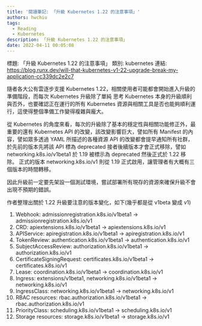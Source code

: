 ```yaml
---
title: '閱讀筆記: 「升級 Kubernetes 1.22 的注意事項」'
authors: hwchiu
tags:
  - Reading
  - Kubernetes
description: 「升級 Kubernetes 1.22 的注意事項」
date: 2022-04-11 00:05:08
---
```


標題: 「升級 Kubernetes 1.22 的注意事項」
類別: kubernetes
連結: https://blog.runx.dev/will-that-kubernetes-v1-22-upgrade-break-my-application-cc339dc2e2c7

隨者各大公有雲逐步支援 Kubernetes 1.22，相關使用者可能都會開始進入升級的準備階段，而每次 Kubernetes 升級除了單純
思考 Kubernetes 本身的升級順利與否外，也要確認正在運行的所有 Kubernetes 資源與相關工具是否也能夠順利運行，這使得整個準備工作變得複雜與龐大。

從 Kubernetes 的角度來看，每次的升級除了基本的穩定性與相關功能修正外，最重要的還有 Kubernetes API 的改變，該改變影響巨大，譬如所有 Manifest 的內容，譬如眾多透過 YAML 所描述的各種資源
API 的改變都會提早通知所有社群，於先前的版本先將該 API 標為 deprecated 接者後續版本才會正式移除，譬如 networking.k8s.io/v1beta1 於 1.19 被標示為 deprecated 然後正式於 1.22 移除。
正式的版本 networking.k8s.io/v1 則從 1.19 正式啟用，讓管理者有大概有三個版本的時間轉移。

因此升級前一定要先架設一個測試環境，嘗試部署所有現存的資源來確保升級不會出現不預期的錯誤。

作者整理出關於 1.22 升級要注意的版本變化，如下(幾乎都是從 v1beta 變成 v1)
1. Webhook: admissionregistration.k8s.io/v1beta1 → admissionregistration.k8s.io/v1
2. CRD: apiextensions.k8s.io/v1beta1 → apiextensions.k8s.io/v1
3. APIService: apiregistration.k8s.io/v1beta1 → apiregistration.k8s.io/v1
4. TokenReview: authentication.k8s.io/v1beta1 → authentication.k8s.io/v1
5. SubjectAccessReview: authorization.k8s.io/v1beta1 → authorization.k8s.io/v1
6. CertificateSigningRequest: certificates.k8s.io/v1beta1 → certificates.k8s.io/v1
7. Lease: coordination.k8s.io/v1beta1 → coordination.k8s.io/v1
8. Ingress: extensions/v1beta1, networking.k8s.io/v1beta1 → networking.k8s.io/v1
9. IngressClass: networking.k8s.io/v1beta1 → networking.k8s.io/v1
10. RBAC resources: rbac.authorization.k8s.io/v1beta1 → rbac.authorization.k8s.io/v1
11. PriorityClass: scheduling.k8s.io/v1beta1 → scheduling.k8s.io/v1
12. Storage resources: storage.k8s.io/v1beta1 → storage.k8s.io/v1

